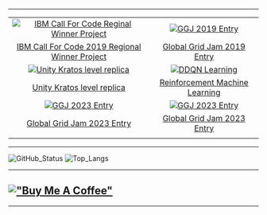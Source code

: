 

---


  |||
  |:---:|:---:|
  |<a href="https://youtu.be/pqaKUDnPQRg"><img  src="https://media.giphy.com/media/veNYydVkae95U84yvF/giphy.gif" alt="IBM Call For Code Reginal Winner Project" /></a>|<a href="https://github.com/AmrAymanKhalil505/BonFire"><img src="https://media.giphy.com/media/K21SEhKYHpyMARPqLV/giphy.gif" alt="GGJ 2019 Entry" /></a>
  | <a href="https://github.com/mohamedazab/cfc-smart-irrigation">IBM Call For Code 2019 Regional Winner Project</a>| <a href="https://github.com/AmrAymanKhalil505/BonFire">Global Grid Jam 2019 Entry</a>|
  |<a href="https://github.com/AmrAymanKhalil505/Unity-Kratos-Final-Project"><img src="https://media.giphy.com/media/BaD2wBP4PH8POkAraB/giphy.gif" alt="Unity Kratos level replica" /></a>|<a href="https://github.com/AmrAymanKhalil505/CarSimulation"><img src="https://media.giphy.com/media/XteZyHqKuNtWp0O21w/giphy.gif" alt="DDQN Learning" /></a>|
  |<a href="https://github.com/AmrAymanKhalil505/Unity-Kratos-Final-Project">Unity Kratos level replica</a>|<a href="https://github.com/AmrAymanKhalil505/CarSimulation">Reinforcement Machine Learning</a>
  |<a href="https://youtu.be/7KLNM1_mtpw"><img src="https://media.giphy.com/media/v1.Y2lkPTc5MGI3NjExeHUxY240MTdtNWM2MDBhNnlqeTdqa2Q1ZTRneGwyeHloYjM3eGVldiZlcD12MV9pbnRlcm5hbF9naWZfYnlfaWQmY3Q9Zw/H3e3tg92yDuZJfgJxh/giphy.gif" alt="GGJ 2023 Entry" /></a>| <a href="https://github.com/oaboelazm/GGJ23"><img src="https://media.giphy.com/media/v1.Y2lkPTc5MGI3NjExeHUxY240MTdtNWM2MDBhNnlqeTdqa2Q1ZTRneGwyeHloYjM3eGVldiZlcD12MV9pbnRlcm5hbF9naWZfYnlfaWQmY3Q9Zw/H3e3tg92yDuZJfgJxh/giphy.gif" alt="GGJ 2023 Entry" /></a>
  | <a href="https://github.com/oaboelazm/GGJ23">Global Grid Jam 2023 Entry</a>| <a href="https://github.com/oaboelazm/GGJ23">Global Grid Jam 2023 Entry</a>|
  |||

  


---

<p align="center">
  
![GitHub_Status](https://github-readme-stats.vercel.app/api?username=AmrAymanKhalil505&theme=dark&show_icons=true)
![Top_Langs](https://github-readme-stats.vercel.app/api/top-langs/?username=AmrAymanKhalil505&langs_count=8&theme=dark&layout=compact&hide=Mathematica,Assembly)
</p>

---
[!["Buy Me A Coffee"](https://www.buymeacoffee.com/assets/img/custom_images/orange_img.png)](https://www.buymeacoffee.com/amr.khalil)
---

---



<!--
**AmrAymanKhalil505/AmrAymanKhalil505** is a ✨ _special_ ✨ repository because its `README.md` (this file) appears on your GitHub profile.

Here are some ideas to get you started:

- 🔭 I’m currently working on ...
- 🌱 I’m currently learning ...
- 👯 I’m looking to collaborate on ...
- 🤔 I’m looking for help with ...
- 💬 Ask me about ...
- 📫 How to reach me: ...
- 😄 Pronouns: ...
- ⚡ Fun fact: ...
-->


